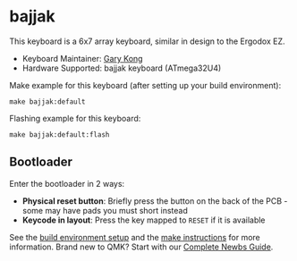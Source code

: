# bajjak

This keyboard is a 6x7 array keyboard, similar in design to the Ergodox EZ.

* Keyboard Maintainer: [Gary Kong](https://github.com/garykong)
* Hardware Supported: bajjak keyboard (ATmega32U4)

Make example for this keyboard (after setting up your build environment):

    make bajjak:default

Flashing example for this keyboard:

    make bajjak:default:flash

## Bootloader

Enter the bootloader in 2 ways:

* **Physical reset button**: Briefly press the button on the back of the PCB - some may have pads you must short instead
* **Keycode in layout**: Press the key mapped to `RESET` if it is available

See the [build environment setup](https://docs.qmk.fm/#/getting_started_build_tools) and the [make instructions](https://docs.qmk.fm/#/getting_started_make_guide) for more information. Brand new to QMK? Start with our [Complete Newbs Guide](https://docs.qmk.fm/#/newbs).
